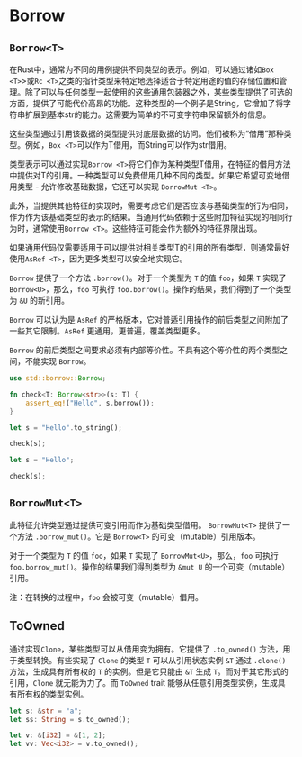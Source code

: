 # Borrow

## `Borrow<T>`

在Rust中，通常为不同的用例提供不同类型的表示。例如，可以通过诸如`Box <T>`>或`Rc <T>`之类的指针类型来特定地选择适合于特定用途的值的存储位置和管理。除了可以与任何类型一起使用的这些通用包装器之外，某些类型提供了可选的方面，提供了可能代价高昂的功能。这种类型的一个例子是String，它增加了将字符串扩展到基本str的能力。这需要为简单的不可变字符串保留额外的信息。

这些类型通过引用该数据的类型提供对底层数据的访问。他们被称为“借用”那种类型。例如，`Box <T>`可以作为T借用，而String可以作为str借用。

类型表示可以通过实现`Borrow <T>`将它们作为某种类型T借用，在特征的借用方法中提供对T的引用。一种类型可以免费借用几种不同的类型。如果它希望可变地借用类型 - 允许修改基础数据，它还可以实现 `BorrowMut <T>`。

此外，当提供其他特征的实现时，需要考虑它们是否应该与基础类型的行为相同，作为作为该基础类型的表示的结果。当通用代码依赖于这些附加特征实现的相同行为时，通常使用`Borrow <T>`。这些特征可能会作为额外的特征界限出现。

如果通用代码仅需要适用于可以提供对相关类型T的引用的所有类型，则通常最好使用`AsRef <T>`，因为更多类型可以安全地实现它。

`Borrow` 提供了一个方法 `.borrow()`。对于一个类型为 `T` 的值 `foo`，如果 `T` 实现了 `Borrow<U>`，那么，`foo` 可执行 `foo.borrow()`。操作的结果，我们得到了一个类型为 `&U` 的新引用。

`Borrow` 可以认为是 `AsRef` 的严格版本，它对普适引用操作的前后类型之间附加了一些其它限制。`AsRef` 更通用，更普遍，覆盖类型更多。

`Borrow` 的前后类型之间要求必须有内部等价性。不具有这个等价性的两个类型之间，不能实现 `Borrow`。

```rust
use std::borrow::Borrow;

fn check<T: Borrow<str>>(s: T) {
    assert_eq!("Hello", s.borrow());
}

let s = "Hello".to_string();

check(s);

let s = "Hello";

check(s);
```

## `BorrowMut<T>`

此特征允许类型通过提供可变引用而作为基础类型借用。 `BorrowMut<T>` 提供了一个方法 `.borrow_mut()`。它是 `Borrow<T>` 的可变（mutable）引用版本。

对于一个类型为 `T` 的值 `foo`，如果 `T` 实现了 `BorrowMut<U>`，那么，`foo` 可执行  `foo.borrow_mut()`。操作的结果我们得到类型为 `&mut U` 的一个可变（mutable）引用。

注：在转换的过程中，`foo` 会被可变（mutable）借用。

## ToOwned

通过实现`Clone`，某些类型可以从借用变为拥有。它提供了 `.to_owned()` 方法，用于类型转换。有些实现了 `Clone` 的类型 `T` 可以从引用状态实例 `&T` 通过 `.clone()` 方法，生成具有所有权的 `T` 的实例。但是它只能由 `&T` 生成 `T`。而对于其它形式的引用，`Clone` 就无能为力了。而 `ToOwned` trait 能够从任意引用类型实例，生成具有所有权的类型实例。

```rust
let s: &str = "a";
let ss: String = s.to_owned();

let v: &[i32] = &[1, 2];
let vv: Vec<i32> = v.to_owned();
```
